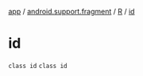 [app](../../../index.md) / [android.support.fragment](../../index.md) / [R](../index.md) / [id](./index.md)

# id

`class id`
`class id`